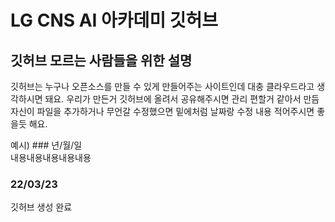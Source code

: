 # LG CNS AI 아카데미 깃허브

## 깃허브 모르는 사람들을 위한 설명
깃허브는 누구나 오픈소스를 만들 수 있게 만들어주는 사이트인데
대충 클라우드라고 생각하시면 돼요.
우리가 만든거 깃허브에 올려서 공유해주시면 관리 편할거 같아서 만듬
자신이 파일을 추가하거나 무언갈 수정했으면 밑에처럼 날짜랑 수정 내용
적어주시면 좋을듯 해요.

예시) ### 년/월/일 \
      내용내용내용내용내용

### 22/03/23
깃허브 생성 완료
